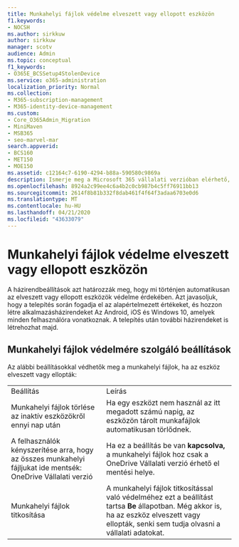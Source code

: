 ```yaml
---
title: Munkahelyi fájlok védelme elveszett vagy ellopott eszközön
f1.keywords:
- NOCSH
ms.author: sirkkuw
author: sirkkuw
manager: scotv
audience: Admin
ms.topic: conceptual
f1_keywords:
- O365E_BCSSetup4StolenDevice
ms.service: o365-administration
localization_priority: Normal
ms.collection:
- M365-subscription-management
- M365-identity-device-management
ms.custom:
- Core_O365Admin_Migration
- MiniMaven
- MSB365
- seo-marvel-mar
search.appverid:
- BCS160
- MET150
- MOE150
ms.assetid: c12164c7-6190-4294-b88a-590580c9869a
description: Ismerje meg a Microsoft 365 vállalati verzióban elérhető, a munkahelyi fájlok védelmét szolgáló beállításokat, ha a felhasználó eszköze elveszik vagy ellopják.
ms.openlocfilehash: 8924a2c99ee4c6a4b2c0cb987b4c5ff76911bb13
ms.sourcegitcommit: 2614f8b81b332f8dab461f4f64f3adaa6703e0d6
ms.translationtype: MT
ms.contentlocale: hu-HU
ms.lasthandoff: 04/21/2020
ms.locfileid: "43633079"
---
```

# <a name="protect-work-files-when-a-mobile-device-is-lost-or-stolen"></a>Munkahelyi fájlok védelme elveszett vagy ellopott eszközön

A házirendbeállítások azt határozzák meg, hogy mi történjen automatikusan az elveszett vagy ellopott eszközök védelme érdekében. Azt javasoljuk, hogy a telepítés során fogadja el az alapértelmezett értékeket, és hozzon létre alkalmazásházirendeket Az Android, iOS és Windows 10, amelyek minden felhasználóra vonatkoznak. A telepítés után további házirendeket is létrehozhat majd.
  
## <a name="settings-that-protect-work-files"></a>Munkahelyi fájlok védelmére szolgáló beállítások

Az alábbi beállításokkal védhetők meg a munkahelyi fájlok, ha az eszköz elveszett vagy ellopták:
  
|||
|:-----|:-----|
|Beállítás  <br/> |Leírás  <br/> |
|Munkahelyi fájlok törlése az inaktív eszközökről ennyi nap után  <br/> |Ha egy eszközt nem használ az itt megadott számú napig, az eszközön tárolt munkafájlok automatikusan törlődnek.  <br/> |
|A felhasználók kényszerítése arra, hogy az összes munkahelyi fájljukat ide mentsék: OneDrive Vállalati verzió  <br/> |Ha ez a beállítás be van **kapcsolva,** a munkahelyi fájlok hoz csak a OneDrive Vállalati verzió érhető el mentési helye.  <br/> |
|Munkahelyi fájlok titkosítása  <br/> |A munkahelyi fájlok titkosítással való védelméhez ezt a beállítást tartsa **Be** állapotban. Még akkor is, ha az eszköz elveszett vagy ellopták, senki sem tudja olvasni a vállalati adatokat.  <br/> |
   

